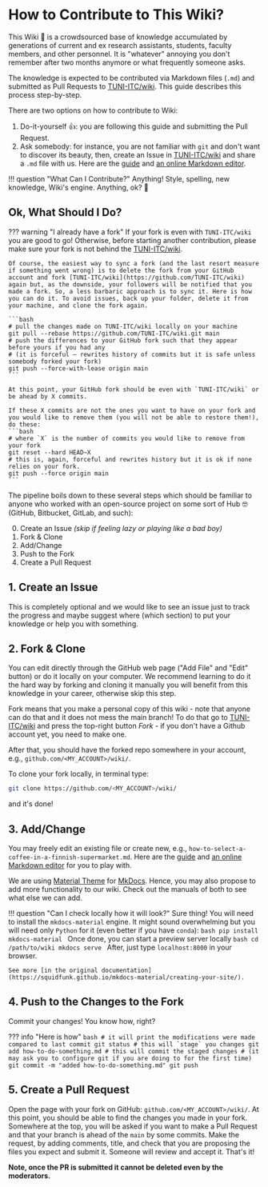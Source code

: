 # How to Contribute to This Wiki?

<!-- This wiki is backed up with the source of from [TUNI-ITC/wiki](https://github.com/TUNI-ITC/wiki). The knowledge is expected to be contributed via Markdown files (`.md`). While the style of the pages and website overall depends on [Material Theme](https://squidfunk.github.io/) for [MkDocs](https://www.mkdocs.org/). -->
This Wiki 📖 is a crowdsourced base of knowledge accumulated by generations of current and ex research assistants, students, faculty members, and other personnel. It is "whatever" annoying you don't remember after two months anymore or what frequently someone asks.

The knowledge is expected to be contributed via Markdown files (`.md`) and submitted as Pull Requests to [TUNI-ITC/wiki](https://github.com/TUNI-ITC/wiki). This guide describes this process step-by-step.

There are two options on how to contribute to Wiki:

1. Do-it-yourself 👍: you are following this guide and submitting the Pull Request.
2. Ask somebody: for instance, you are not familiar with `git` and don't want to discover its beauty, then, create an Issue in [TUNI-ITC/wiki](https://github.com/TUNI-ITC/wiki) and share a `.md` file with us. Here are the [guide](https://guides.github.com/features/mastering-markdown/) and [an online Markdown editor](https://stackedit.io/).

!!! question "What Can I Contribute?"
    Anything! Style, spelling, new knowledge, Wiki's engine. Anything, ok? 🤗

## Ok, What Should I Do?

??? warning "I already have a fork"
    If your fork is even with `TUNI-ITC/wiki` you are good to go! Otherwise, before starting another contribution, please make sure your fork is not behind the [TUNI-ITC/wiki](https://github.com/TUNI-ITC/wiki).

    Of course, the easiest way to sync a fork (and the last resort measure if something went wrong) is to delete the fork from your GitHub account and fork [TUNI-ITC/wiki](https://github.com/TUNI-ITC/wiki) again but, as the downside, your followers will be notified that you made a fork. So, a less barbaric approach is to sync it. Here is how you can do it. To avoid issues, back up your folder, delete it from your machine, and clone the fork again.

    ```bash
    # pull the changes made on TUNI-ITC/wiki locally on your machine
    git pull --rebase https://github.com/TUNI-ITC/wiki.git main
    # push the differences to your GitHub fork such that they appear before yours if you had any
    # (it is forceful – rewrites history of commits but it is safe unless somebody forked your fork)
    git push --force-with-lease origin main
    ```

    At this point, your GitHub fork should be even with `TUNI-ITC/wiki` or be ahead by X commits.

    If these X commits are not the ones you want to have on your fork and you would like to remove them (you will not be able to restore them!), do these:
    ```bash
    # where `X` is the number of commits you would like to remove from your fork
    git reset --hard HEAD~X
    # this is, again, forceful and rewrites history but it is ok if none relies on your fork.
    git push --force origin main
    ```

The pipeline boils down to these several steps which should be familiar to anyone who worked with an open-source project on some sort of Hub 🤓 (GitHub, Bitbucket, GitLab, and such):

0. Create an Issue _(skip if feeling lazy or playing like a bad boy)_
1. Fork & Clone
2. Add/Change
3. Push to the Fork
4. Create a Pull Request

## 1. Create an Issue
This is completely optional and we would like to see an issue just to track the progress and maybe suggest where (which section) to put your knowledge or help you with something.

## 2. Fork & Clone
You can edit directly through the GitHub web page ("Add File" and "Edit" button) or do it locally on your computer. We recommend learning to do it the hard way by forking and cloning it manually you will benefit from this knowledge in your career, otherwise skip this step.

Fork means that you make a personal copy of this wiki - note that anyone can do that and it does not mess the main branch! To do that go to [TUNI-ITC/wiki](https://github.com/TUNI-ITC/wiki) and press the top-right button *Fork* - if you don't have a Github account yet, you need to make one.

After that, you should have the forked repo somewhere in your account, e.g., `github.com/<MY_ACCOUNT>/wiki/`.

To clone your fork locally, in terminal type:
```bash
git clone https://github.com/<MY_ACCOUNT>/wiki/
```
and it's done!

## 3. Add/Change

You may freely edit an existing file or create new, e.g., `how-to-select-a-coffee-in-a-finnish-supermarket.md`. Here are the [guide](https://guides.github.com/features/mastering-markdown/) and [an online Markdown editor](https://stackedit.io/) for you to play with.

We are using [Material Theme](https://squidfunk.github.io/) for [MkDocs](https://www.mkdocs.org/). Hence, you may also propose to add more functionality to our wiki. Check out the manuals of both to see what else we can add.

!!! question "Can I check locally how it will look?"
    Sure thing! You will need to install the `mkdocs-material` engine. It might sound overwhelming but you will need only `Python` for it (even better if you have `conda`):
    ```bash
    pip install mkdocs-material
    ```
    Once done, you can start a preview server locally
    ```bash
    cd /path/to/wiki
    mkdocs serve
    ```
    After, just type `localhost:8000` in your browser.

    See more [in the original documentation](https://squidfunk.github.io/mkdocs-material/creating-your-site/).

## 4. Push to the Changes to the Fork
Commit your changes! You know how, right?

??? info "Here is how"
    ```bash
    # it will print the modifications were made compared to last commit
    git status
    # this will `stage` you changes
    git add how-to-do-something.md
    # this will commit the staged changes
    # (it may ask you to configure git if you are doing to for the first time)
    git commit -m "added how-to-do-something.md"
    git push
    ```

## 5. Create a Pull Request
Open the page with your fork on GitHub: `github.com/<MY_ACCOUNT>/wiki/`. At this point, you should be able to find the changes you made in your fork. Somewhere at the top, you will be asked if you want to make a Pull Request and that your branch is ahead of the `main` by some commits. Make the request, by adding comments, title, and check that you are proposing the files you expect and submit it. Someone will review and accept it. That's it!

**Note, once the PR is submitted it cannot be deleted even by the moderators.**

